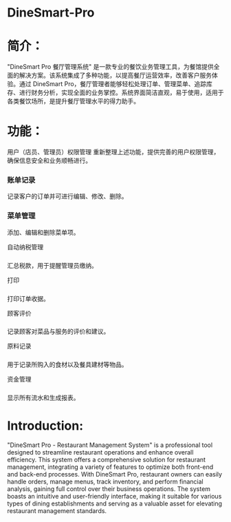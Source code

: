 # DineSmart-Pro
简介：
=================
"DineSmart Pro 餐厅管理系统" 是一款专业的餐饮业务管理工具，为餐馆提供全面的解决方案。该系统集成了多种功能，以提高餐厅运营效率，改善客户服务体验。通过 DineSmart Pro，餐厅管理者能够轻松处理订单、管理菜单、追踪库存、进行财务分析，实现全面的业务掌控。系统界面简洁直观，易于使用，适用于各类餐饮场所，是提升餐厅管理水平的得力助手。

功能：
=================

用户（店员、管理员）权限管理
重新整理上述功能，提供完善的用户权限管理，确保信息安全和业务顺畅进行。

### 账单记录
记录客户的订单并可进行编辑、修改、删除。

### 菜单管理
添加、编辑和删除菜单项。

自动纳税管理
###
汇总税款，用于提醒管理员缴纳。

打印
###
打印订单收据。

顾客评价
###
记录顾客对菜品与服务的评价和建议。

原料记录
###
用于记录所购入的食材以及餐具建材等物品。

资金管理
###
显示所有流水和生成报表。

Introduction:
=================
"DineSmart Pro - Restaurant Management System" is a professional tool designed to streamline restaurant operations and enhance overall efficiency. This system offers a comprehensive solution for restaurant management, integrating a variety of features to optimize both front-end and back-end processes. With DineSmart Pro, restaurant owners can easily handle orders, manage menus, track inventory, and perform financial analysis, gaining full control over their business operations. The system boasts an intuitive and user-friendly interface, making it suitable for various types of dining establishments and serving as a valuable asset for elevating restaurant management standards.
